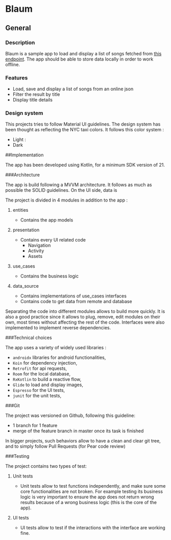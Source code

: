 # Blaum

## General

### Description
Blaum is a sample app to load and display a list of songs fetched from [this endpoint](https://static.leboncoin.fr/img/shared/technical-test.json).
The app should be able to store data locally in order to work offline.

### Features

- Load, save and display a list of songs from an online json
- Filter the result by title
- Display title details

### Design system

This projects tries to follow Material UI guidelines.
The design system has been thought as reflecting the NYC taxi colors. 
It follows this color system :  

- Light : 
- Dark 

##Implementation

The app has been developed using Kotlin, for a minimum SDK version of 21.


###Architecture

The app is build following a MVVM architecture.
It follows as much as possible the SOLID guidelines.
On the UI side, data is 

The project is divided in 4 modules in addition to the app :
1. entities
   - Contains the app models

2. presentation
   - Contains every UI related code
     - Navigation
     - Activity
     - Assets
 
3. use_cases
   - Contains the business logic
   
4. data_source
   - Contains implementations of use_cases interfaces
   - Contains code to get data from remote and database

Separating the code into different modules allows to build more quickly.
It is also a good practice since it allows to plug, remove, edit modules on their own, most times without affecting the rest of the code.
Interfaces were also implemented to implement reverse dependencies.

###Technical choices

The app uses a variety of widely used libraries :
- `androidx` libraries for android functionalities,
- `Koin` for dependency injection,
- `Retrofit` for api requests,
- `Room` for the local database,
- `RxKotlin` to build a reactive flow,
- `Glide` to load and display images,
- `Espresso` for the UI tests,
- `junit` for the unit tests,

###Git

The project was versioned on Github, following this guideline: 
- 1 branch for 1 feature
- merge of the feature branch in master once its task is finished

In bigger projects, such behaviors allow to have a clean and clear git tree, and to simply follow Pull Requests (for Pear code review)   

###Testing

The project contains two types of test: 

1. Unit tests
   - Unit tests allow to test functions independently, and make sure some core functionalities are not broken. 
     For example testing its business logic is very important to ensure the app does not return wrong results because of a wrong business logic (this is the core of the app).
     
     
2. UI tests
   - UI tests allow to test if the interactions with the interface are working fine. 
   
   
   